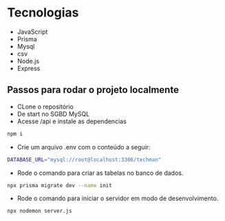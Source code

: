 # Tecnologias
- JavaScript
- Prisma
- Mysql
- csv
- Node.js
- Express

## Passos para rodar o projeto localmente
- CLone o repositório
- De start no SGBD MySQL
- Acesse /api e instale as dependencias
```bash
npm i 
```
- Crie um arquivo .env com o conteúdo a seguir:
```bash
DATABASE_URL="mysql://root@localhost:3306/techman" 
```
- Rode o comando para criar as tabelas no banco de dados.
```bash
npx prisma migrate dev --name init
```
- Rode o comando para iniciar o servidor em modo de desenvolvimento.
```bash
npx nodemon server.js 
```
